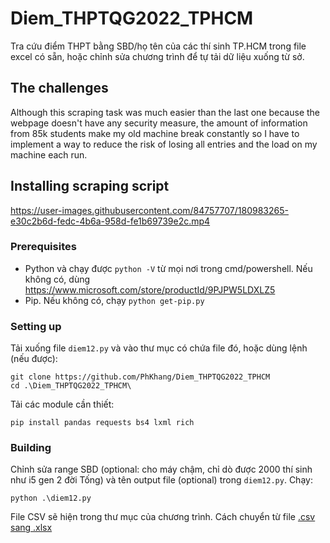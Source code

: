 # Diem_THPTQG2022_TPHCM
Tra cứu điểm THPT bằng SBD/họ tên của các thí sinh TP.HCM trong file excel có sẵn, hoặc chỉnh sửa chương trình để tự tải dữ liệu xuống từ sở. 


## The challenges
Although this scraping task was much easier than the last one because the webpage doesn't have any security measure, the amount of information from 85k students make my old machine break constantly so I have to implement a way to reduce the risk of losing all entries and the load on my machine each run.

## Installing scraping script
https://user-images.githubusercontent.com/84757707/180983265-e30c2b6d-fedc-4b6a-958d-fe1b69739e2c.mp4
### Prerequisites
- Python và chạy được `python -V` từ mọi nơi trong cmd/powershell. Nếu không có, dùng https://www.microsoft.com/store/productId/9PJPW5LDXLZ5
- Pip. Nếu không có, chạy `python get-pip.py`

### Setting up

Tải xuống file `diem12.py` và vào thư mục có chứa file đó, hoặc dùng lệnh (nếu được):
```
git clone https://github.com/PhKhang/Diem_THPTQG2022_TPHCM
cd .\Diem_THPTQG2022_TPHCM\
```

Tải các module cần thiết:
```
pip install pandas requests bs4 lxml rich
```

### Building

Chỉnh sửa range SBD (optional: cho máy chậm, chỉ dò được 2000 thí sinh như i5 gen 2 đời Tống) và tên output file (optional) trong `diem12.py`.
Chạy:
```
python .\diem12.py
```
File CSV sẽ hiện trong thư mục của chương trình.
Cách chuyển từ file [.csv sang .xlsx](https://www.thegioididong.com/hoi-dap/cach-khac-phuc-file-csv-bi-loi-font-tieng-viet-khi-mo-1392354#:~:text=M%E1%BB%9F%20file%20Excel%20%3E%20Ch%E1%BB%8Dn%20th%E1%BA%BB%20Data%20%3E%20Nh%E1%BA%A5n%20v%C3%A0o%20Get%20External%20Data%20%3E%20Ch%E1%BB%8Dn%20From%20Text%20%3E%20Ch%E1%BB%8Dn%20file%20CSV%20c%E1%BA%A7n%20m%E1%BB%9F%20%3E%20Nh%E1%BA%A5n%20Open%20%3E%20Ch%E1%BB%8Dn%20Delimited%20%3E%20%C4%90i%20%C4%91%E1%BA%BFn%20File%20origin%20%3E%20Ch%E1%BB%8Dn%20UTF%2D8%20%3E%20Nh%E1%BA%A5n%20Next%20%3E%20Ch%E1%BB%89%20t%C3%ADch%20ch%E1%BB%8Dn%20%C3%B4%20Comma%20%3E%20Nh%E1%BA%A5n%20Next%20%3E%20Nh%E1%BA%A5n%20Finish%20%3E%20Ch%E1%BB%8Dn%20%C3%B4%20ch%E1%BB%A9a%20d%E1%BB%AF%20li%E1%BB%87u%20%3E%20Nh%E1%BA%A5n%20OK%20%C4%91%E1%BB%83%20m%E1%BB%9F%20file%20CSV%20kh%C3%B4ng%20b%E1%BB%8B%20l%E1%BB%97i%20font.) 
